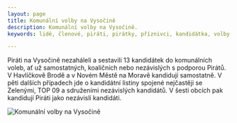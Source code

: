 ```yaml
---
layout: page
title: Komunální volby na Vysočině
description: Komunální volby na Vysočině.
keywords: lidé, členové, piráti, pirátky, příznivci, kandidátka, volby

---
```


Piráti na Vysočině nezaháleli a sestavili 13 kandidátek do komunálních voleb, ať už samostatných, koaličních nebo nezávislých s podporou Pirátů. V Havlíčkově Brodě a v Novém Městě na Moravě kandidují samostatně. V pěti dalších případech jde o kandidátní listiny spojené nejčastěji se Zelenými, TOP 09 a sdruženími nezávislých kandidátů. V šesti obcích pak kandidují Piráti jako nezávislí kandidáti.

<div class="media-object-section bottom">
      <div class="thumbnail">
        <img src="{{ "/assets/img/banner-default.jpg"  }}" alt="Komunální volby na Vysočině">
      </div>
</div>
